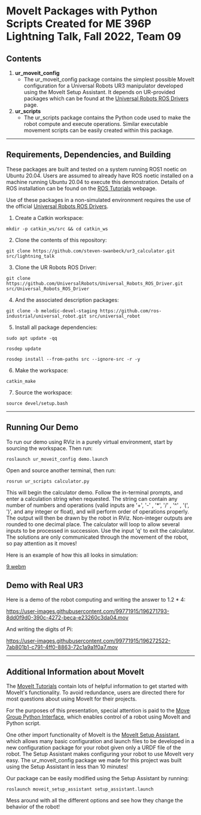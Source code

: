 # MoveIt Packages with Python Scripts Created for ME 396P Lightning Talk, Fall 2022, Team 09

## Contents
1. **ur_moveit_config**
    * The ur_moveit_config package contains the simplest possible MoveIt configuration for a Universal Robots UR3 manipulator developed using the MoveIt Setup Assistant. It depends on UR-provided packages which can be found at the [Universal Robots ROS Drivers](https://github.com/UniversalRobots/Universal_Robots_ROS_Driver) page.
2. **ur_scripts**
    * The ur_scripts package contains the Python code used to make the robot compute and execute operations. Similar executable movement scripts can be easily created within this package.
---

## Requirements, Dependencies, and Building
These packages are built and tested on a system running ROS1 noetic on Ubuntu 20.04. Users are assumed to already have ROS noetic installed on a machine running Ubuntu 20.04 to execute this demonstration. Details of ROS installation can be found on the [ROS Tutorials](http://wiki.ros.org/ROS/Tutorials) webpage.

Use of these packages in a non-simulated environment requires the use of the official [Universal Robots ROS Drivers](https://github.com/UniversalRobots/Universal_Robots_ROS_Driver).   
1. Create a Catkin workspace:
```console
mkdir -p catkin_ws/src && cd catkin_ws
```
2. Clone the contents of this repository:
```console
git clone https://github.com/steven-swanbeck/ur3_calculator.git src/lightning_talk
```
3. Clone the UR Robots ROS Driver:
```console
git clone https://github.com/UniversalRobots/Universal_Robots_ROS_Driver.git src/Universal_Robots_ROS_Driver
```
4. And the associated description packages:
```console
git clone -b melodic-devel-staging https://github.com/ros-industrial/universal_robot.git src/universal_robot
```
5. Install all package dependencies:
```console
sudo apt update -qq
```
```console
rosdep update
```
```console
rosdep install --from-paths src --ignore-src -r -y
```
6. Make the workspace:
```console
catkin_make
```
7. Source the workspace:
```console
source devel/setup.bash
```
---

## Running Our Demo
To run our demo using RViz in a purely virtual environment, start by sourcing the workspace. Then run:
```console
roslaunch ur_moveit_config demo.launch
```
Open and source another terminal, then run:
```console
rosrun ur_scripts calculator.py
```
This will begin the calculator demo. Follow the in-terminal prompts, and enter a calculation string when requested. The string can contain any number of numbers and operations (valid inputs are '+', '-' , '*', '/' , '^' , '(', ')', and any integer or float), and will perform order of operations properly. The output will then be drawn by the robot in RViz. Non-integer outputs are rounded to one decimal place. The calculator will loop to allow several inputs to be processed in succession. Use the input 'q' to exit the calculator. The solutions are only communicated through the movement of the robot, so pay attention as it moves!

Here is an example of how this all looks in simulation:

[9.webm](https://user-images.githubusercontent.com/99771915/196276793-3d82f084-5775-41c3-ba76-3d7fdc4342c3.webm)


## Demo with Real UR3
Here is a demo of the robot computing and writing the answer to 1.2 * 4:

https://user-images.githubusercontent.com/99771915/196271793-8dd0f9d0-390c-4272-beca-e23260c3da04.mov

And writing the digits of Pi:

https://user-images.githubusercontent.com/99771915/196272522-7ab801b1-c791-4ff0-8863-72c1a9a1f0a7.mov



---

## Additional Information about MoveIt
The [MoveIt Tutorials](https://ros-planning.github.io/moveit_tutorials/doc/getting_started/getting_started.html) contain lots of helpful information to get started with MoveIt's functionality. To avoid redundance, users are directed there for most questions about using MoveIt for their projects.

For the purposes of this presentation, special attention is paid to the [Move Group Python Interface](https://ros-planning.github.io/moveit_tutorials/doc/move_group_python_interface/move_group_python_interface_tutorial.html), which enables control of a robot using MoveIt and Python script. 

One other import functionality of MoveIt is the [MoveIt Setup Assistant](https://ros-planning.github.io/moveit_tutorials/doc/setup_assistant/setup_assistant_tutorial.html), which allows many basic configuration and launch files to be developed in a new configuration package for your robot given only a URDF file of the robot. The Setup Assistant makes configuring your robot to use MoveIt very easy. The ur_moveit_config package we made for this project was built using the Setup Assistant in less than 10 minutes! 

Our package can be easily modified using the Setup Assistant by running:
```console
roslaunch moveit_setup_assistant setup_assistant.launch
```
Mess around with all the different options and see how they change the behavior of the robot!




